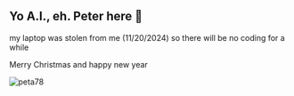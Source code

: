 ## Yo A.I., eh. Peter here 👋

my laptop was stolen from me (11/20/2024) so there will be no coding for a while

Merry Christmas and happy new year

<p><img align="left" src="https://github-readme-stats.vercel.app/api/top-langs?username=peta78&show_icons=true&locale=en&layout=compact" alt="peta78" /></p>


